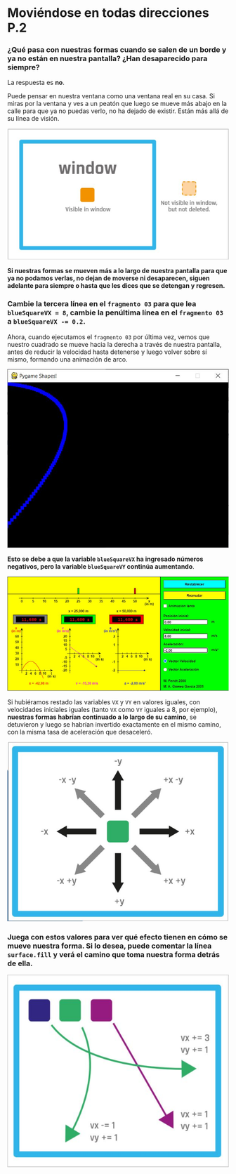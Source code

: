 # Moviéndose en todas direcciones P.2

### ¿Qué pasa con nuestras formas cuando se salen de un borde y ya no están en nuestra pantalla? ¿Han desaparecido para siempre?

La respuesta es **no**. 

Puede pensar en nuestra ventana como una ventana real en su casa. Si miras por la ventana y ves a un peatón que luego se mueve más abajo en la calle para que ya no puedas verlo, no ha dejado de existir. Están más allá de su línea de visión. 

![](https://github.com/Ezzzzzzzzzzzzzz/Taller_PyG/blob/master/PracticasPyG/Practica2/P2.3.3.JPG)

**Si nuestras formas se mueven más a lo largo de nuestra pantalla para que ya no podamos verlas, no dejan de moverse ni desaparecen, siguen adelante para siempre o hasta que les dices que se detengan y regresen.**

### Cambie la tercera línea en el `fragmento 03` para que lea `blueSquareVX = 8`, cambie la penúltima línea en el `fragmento 03` a `blueSquareVX -= 0.2`.
Ahora, cuando ejecutamos el `fragmento 03` por última vez, vemos que nuestro cuadrado se mueve hacia la derecha a través de nuestra pantalla, antes de reducir la velocidad hasta detenerse y luego volver sobre sí mismo, formando una animación de arco. 

![](https://github.com/Ezzzzzzzzzzzzzz/Taller_PyG/blob/master/PracticasPyG/Practica2/Captura.JPG)

**Esto se debe a que la variable `blueSquareVX` ha ingresado números negativos, pero la variable `blueSquareVY` continúa aumentando**. 

![](https://github.com/Ezzzzzzzzzzzzzz/Taller_PyG/blob/master/PracticasPyG/Practica2/AceleracionNeg.JPG)

Si hubiéramos restado las variables `VX` y `VY` en valores iguales, con velocidades iniciales iguales (tanto `VX` como `VY` iguales a 8, por ejemplo), **nuestras formas habrían continuado a lo largo de su camino**, se detuvieron y luego se habrían invertido exactamente en el mismo camino, con la misma tasa de aceleración que desaceleró. 

![](https://github.com/Ezzzzzzzzzzzzzz/Taller_PyG/raw/master/PracticasPyG/Practica2/py2.4.JPG)

### Juega con estos valores para ver qué efecto tienen en cómo se mueve nuestra forma. Si lo desea, puede comentar la línea `surface.fill` y verá el camino que toma nuestra forma detrás de ella.

![](https://github.com/Ezzzzzzzzzzzzzz/Taller_PyG/blob/master/PracticasPyG/Practica2/Cap2.3.3.JPG)
<!--stackedit_data:
eyJoaXN0b3J5IjpbMjI4OTI4NjU1LC0xNjA5Njc0NjY4LC0xNT
Q5NTM0Nzc3LDgyNjA4NDM0NCwxMTk5MTUzNjM3LDI5NjQ0MTI4
MiwxOTQxNjczMzc3LDY0NjYyNTU4NF19
-->
